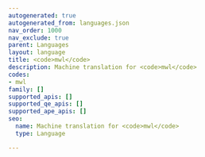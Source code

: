 ```yaml
---
autogenerated: true
autogenerated_from: languages.json
nav_order: 1000
nav_exclude: true
parent: Languages
layout: language
title: <code>mwl</code>
description: Machine translation for <code>mwl</code>
codes:
- mwl
family: []
supported_apis: []
supported_qe_apis: []
supported_ape_apis: []
seo:
  name: Machine translation for <code>mwl</code>
  type: Language

---
```


